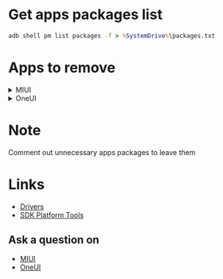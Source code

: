 # Get apps packages list

```cmd
adb shell pm list packages -f > %SystemDrive%\packages.txt
```

# Apps to remove

<details>
  <summary>MIUI</summary>

- Браузер ([Firefox](https://play.google.com/store/apps/details?id=org.mozilla.firefox))
- Chrome
- Загрузки ([X-plore File Manager](https://play.google.com/store/apps/details?id=com.lonelycatgames.Xplore))
- Диктофон
- Меню SIM-карты
- Каталог живых обоев
- YouTube ([YouTube Vanced](https://vanced.app))
- Facebook
- Google Диск
- Карты
- Google Фото
- Duo
- Device Health Services
- Цифровое благополучие
- Gmail
- Google Play Музыка
- Google Play Игры
- Android Auto
- Google Play Фильмы
- Объектив
- Google Play Services for AR
- Bookmark Provider
- Карусель обоев
- Быстрые приложения
- Заметки
- Справочник
- Проводник ([X-plore File Manager](https://play.google.com/store/apps/details?id=com.lonelycatgames.Xplore))
- Лента виджетов
- Analytics
- Компас
- FM-радио
- Служба FM радио
- Сервисы и обратная связь
- msa
- Музыка
- Mi Видео
- PartnerNetflixActivation
- Joyose
- Сканер
- Игры
- GetApps

</details>

<details>
  <summary>OneUI</summary>

- Ar Zone
- Ar-зарисовка
- Ar-приложения
- Bixby
- Bixby Vision
- Bixby Voice
- Bixby Vision Framework
- Bookmark Provider
- Briefing
- Chrome
- DECO PIC
- Dex для ПК
- Device Health Services
- Duo
- Facebook
- Galaxy Wearable
- Game Booster
- Game Launcher
- Game Optimizing Service
- Gmail
- Google Play Services for AR
- Google Play Фильмы
- Google Фото
- Health Service
- Link Sharing
- Office
- OneDrive
- Outlook
- Samsung Daily
- Samsung DeX
- Samsung Galaxy Friends
- Samsung Global Goals
- Samsung Health
- Samsung Internet
- Samsung Kids
- Samsung Notes
- Samsung Pass
- Samsung Pass Provider
- Samsung Pay
- SmartThings
- SwiftKey factory settings
- YouTube
- YouTube Music
- Автозаполнение с Samsung Pass
- Включение голосом
- Главный экран Samsung DeX
- Google Диск
- Диспетчер вашего телефона
- Звукозапись
- Карты
- Каталог живых обоев
- Клавиатура Microsoft SwiftKey
- Клавиатура Samsung
- Люди
- Погода
- Прямая расшифровка
- Редактор AR-эмодзи
- Руководство пользователя
- Служба Bixby
- Советы
- Стикеры AR Emoji
- Сценарии Bixby
- Установщик Kids
- Яндекс

</details>

# Note

Comment out unnecessary apps packages to leave them

# Links

- [Drivers](https://developer.android.com/studio/run/win-usb)
- [SDK Platform Tools](https://developer.android.com/studio/releases/platform-tools.html)

## Ask a question on

- [MIUI](https://4pda.ru/forum/index.php?s=&showtopic=523489&view=findpost&p=95909388)
- [OneUI](https://4pda.ru/forum/index.php?s=&showtopic=953111&view=findpost&p=97533733)
